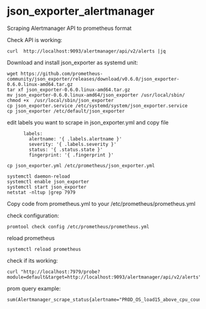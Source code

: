 # json_exporter_alertmanager
Scraping Alertmanager API to prometheus format

Check API is working:
```
curl  http://localhost:9093/alertmanager/api/v2/alerts |jq
```

Download and install json_exporter as systemd unit:
```
wget https://github.com/prometheus-community/json_exporter/releases/download/v0.6.0/json_exporter-0.6.0.linux-amd64.tar.gz
tar xf json_exporter-0.6.0.linux-amd64.tar.gz
mv json_exporter-0.6.0.linux-amd64/json_exporter /usr/local/sbin/
chmod +x  /usr/local/sbin/json_exporter
cp json_exporter.service /etc/systemd/system/json_exporter.service
cp json_exporter /etc/default/json_exporter
```
edit labels you want to scrape in json_exporter.yml and copy file
```
      labels:
        alertname: '{ .labels.alertname }'
        severity: '{ .labels.severity }'
        status: '{ .status.state }'
        fingerprint: '{ .fingerprint }'
```
```
cp json_exporter.yml /etc/prometheus/json_exporter.yml
```
```
systemctl daemon-reload
systemctl enable json_exporter
systemctl start json_exporter
netstat -nltup |grep 7979
```

Copy code from prometheus.yml to your /etc/prometheus/prometheus.yml

check configuration:
```
promtool check config /etc/prometheus/prometheus.yml
```
reload prometheus
```
systemctl reload prometheus
```
check if its working:
```
curl "http://localhost:7979/probe?module=default&target=http://localhost:9093/alertmanager/api/v2/alerts"
```

prom query example:
```
sum(Alertmanager_scrape_status{alertname="PROD_OS_load15_above_cpu_count_for_1h"})
```
